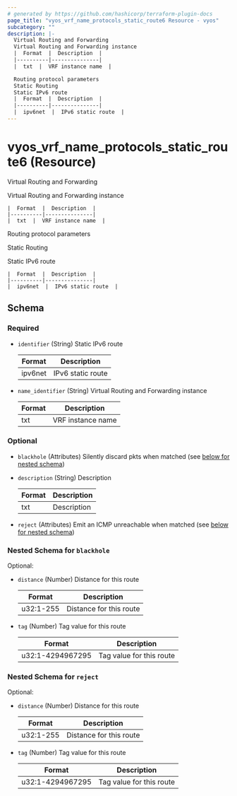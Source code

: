 ```yaml
---
# generated by https://github.com/hashicorp/terraform-plugin-docs
page_title: "vyos_vrf_name_protocols_static_route6 Resource - vyos"
subcategory: ""
description: |-
  Virtual Routing and Forwarding
  Virtual Routing and Forwarding instance
  |  Format  |  Description  |
  |----------|---------------|
  |  txt  |  VRF instance name  |

  Routing protocol parameters
  Static Routing
  Static IPv6 route
  |  Format  |  Description  |
  |----------|---------------|
  |  ipv6net  |  IPv6 static route  |
---
```


# vyos_vrf_name_protocols_static_route6 (Resource)

Virtual Routing and Forwarding

Virtual Routing and Forwarding instance

    |  Format  |  Description  |
    |----------|---------------|
    |  txt  |  VRF instance name  |

Routing protocol parameters

Static Routing

Static IPv6 route

    |  Format  |  Description  |
    |----------|---------------|
    |  ipv6net  |  IPv6 static route  |



<!-- schema generated by tfplugindocs -->
## Schema

### Required

- `identifier` (String) Static IPv6 route

    |  Format  |  Description  |
    |----------|---------------|
    |  ipv6net  |  IPv6 static route  |
- `name_identifier` (String) Virtual Routing and Forwarding instance

    |  Format  |  Description  |
    |----------|---------------|
    |  txt  |  VRF instance name  |

### Optional

- `blackhole` (Attributes) Silently discard pkts when matched (see [below for nested schema](#nestedatt--blackhole))
- `description` (String) Description

    |  Format  |  Description  |
    |----------|---------------|
    |  txt  |  Description  |
- `reject` (Attributes) Emit an ICMP unreachable when matched (see [below for nested schema](#nestedatt--reject))

<a id="nestedatt--blackhole"></a>
### Nested Schema for `blackhole`

Optional:

- `distance` (Number) Distance for this route

    |  Format  |  Description  |
    |----------|---------------|
    |  u32:1-255  |  Distance for this route  |
- `tag` (Number) Tag value for this route

    |  Format  |  Description  |
    |----------|---------------|
    |  u32:1-4294967295  |  Tag value for this route  |


<a id="nestedatt--reject"></a>
### Nested Schema for `reject`

Optional:

- `distance` (Number) Distance for this route

    |  Format  |  Description  |
    |----------|---------------|
    |  u32:1-255  |  Distance for this route  |
- `tag` (Number) Tag value for this route

    |  Format  |  Description  |
    |----------|---------------|
    |  u32:1-4294967295  |  Tag value for this route  |

